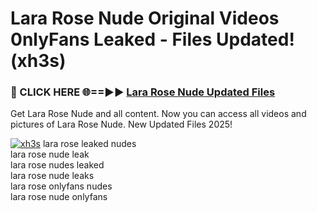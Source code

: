 # Lara Rose Nude Original Videos 0nlyFans Leaked - Files Updated! (xh3s)

<h3>🔴 CLICK HERE 🌐==►► <a href="https://tinyurl.com/5h6xmrr3" rel="nofollow">Lara Rose Nude Updated Files</a></h3>

Get Lara Rose Nude and all content. Now you can access all videos and pictures of Lara Rose Nude. New Updated Files 2025!

[![xh3s](https://i.imgur.com/KVD873Z.gif)](https://tinyurl.com/5h6xmrr3)
lara rose leaked nudes<br>
lara rose nude leak<br>
lara rose nudes leaked<br>
lara rose nude leaks<br>
lara rose onlyfans nudes<br>
lara rose nude onlyfans